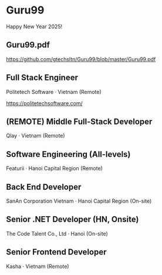 # Guru99

Happy New Year 2025!

## Guru99.pdf
https://github.com/gtechsltn/Guru99/blob/master/Guru99.pdf

## Full Stack Engineer

Politetech Software · Vietnam (Remote)

https://politetechsoftware.com/

## (REMOTE) Middle Full-Stack Developer
Qlay · Vietnam (Remote)

## Software Engineering (All-levels)
Featurii · Hanoi Capital Region (Remote)

## Back End Developer
SanAn Corporation Vietnam · Hanoi Capital Region (On-site)

## Senior .NET Developer (HN, Onsite)
The Code Talent Co., Ltd · Hanoi (On-site)

## Senior Frontend Developer
Kasha · Vietnam (Remote)
